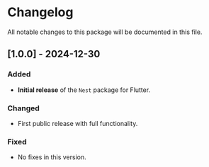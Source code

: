 # Changelog

All notable changes to this package will be documented in this file.

## [1.0.0] - 2024-12-30
### Added
- **Initial release** of the `Nest` package for Flutter.
  
### Changed
- First public release with full functionality.

### Fixed
- No fixes in this version.